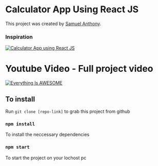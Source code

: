 # Calculator App Using React JS

This project was created by [Samuel Anthony](https://twitter.com/sam1an).

### Inspiration
[![Calculator App using React JS](https://assets.materialup.com/uploads/a2eec4b7-3c27-431d-afd5-2afd0540d999/preview.png)](https://www.uplabs.com/posts/calculator-23afe7a2-9ffa-4410-8c2e-61073aad525f)

# Youtube Video - Full project video

[![Everything Is AWESOME](https://play-lh.googleusercontent.com/lMoItBgdPPVDJsNOVtP26EKHePkwBg-PkuY9NOrc-fumRtTFP4XhpUNk_22syN4Datc=s180-rw)](https://www.youtube.com/watch?v=StTqXEQ2l-Y "Everything Is AWESOME")

## To install

Run `git clone [repo-link]` to grab this project from github

### `npm install`

To install the neccessary dependencies

### `npm start`

To start the project on your lochost pc


